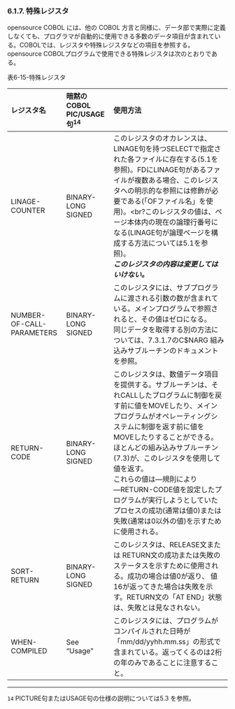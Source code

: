 ### 6.1.7. 特殊レジスタ
opensource COBOL には、他の COBOL 方言と同様に、データ部で実際に定義しなくても、プログラマが自動的に使用できる多数のデータ項目が含まれている。COBOLでは、レジスタや特殊レジスタなどの項目を参照する。opensource COBOLプログラムで使用できる特殊レジスタは次のとおりである。

表6-15-特殊レジスタ

|レジスタ名 |暗黙のCOBOL PIC/USAGE句<sup>14</sup> |使用方法|
| :--- | :--- |:--- |
|LINAGE-COUNTER|BINARY-LONG SIGNED|このレジスタのオカレンスは、LINAGE句を持つSELECTで指定された各ファイルに存在する(5.1を参照)。FDにLINAGE句があるファイルが複数ある場合、このレジスタへの明示的な参照には修飾が必要である(「OFファイル名」を使用)。<br?このレジスタの値は、ページ本体内の現在の論理行番号になる(LINAGE句が論理ページを構成する方法については5.1を参照)。<br>***このレジスタの内容は変更してはいけない。***|
|NUMBER-OF-CALL-PARAMETERS|BINARY-LONG SIGNED|このレジスタには、サブプログラムに渡される引数の数が含まれている。メインプログラムで参照されると、その値はゼロになる。<br>同じデータを取得する別の方法については、7.3.1.7のC$NARG 組み込みサブルーチンのドキュメントを参照。|
|RETURN-CODE|BINARY-LONG SIGNED|このレジスタは、数値データ項目を提供する。サブルーチンは、それCALLしたプログラムに制御を戻す前に値をMOVEしたり、メインプログラムがオペレーティングシステムに制御を返す前に値をMOVEしたりすることができる。<br>ほとんどの組み込みサブルーチン(7.3)が、このレジスタを使用して値を返す。<br>これらの値は―規則により―RETURN-CODE値を設定したプログラムが実行しようとしていたプロセスの成功(通常は値0)または失敗(通常は0以外の値)を示すために使用される。|
|SORT-RETURN|BINARY-LONG SIGNED|このレジスタは、RELEASE文または RETURN文の成功または失敗のステータスを示すために使用される。成功の場合は値0が返り、 値16が返ってきた場合は失敗を示す。RETURN文の「AT END」状態は、失敗とは見なされない。|
|WHEN-COMPILED|See “Usage”|このレジスタには、プログラムがコンパイルされた日時が「mm/dd/yyhh.mm.ss」の形式で含まれている。返ってくるのは2桁の年のみであることに注意すること。|

---
`14`  PICTURE句またはUSAGE句の仕様の説明については5.3 を参照。
